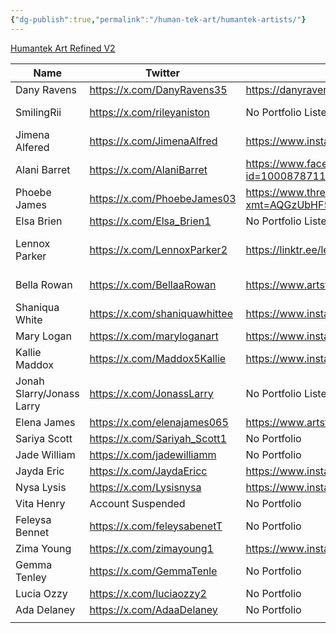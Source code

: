 ```yaml
---
{"dg-publish":true,"permalink":"/human-tek-art/humantek-artists/"}
---
```


[Humantek Art Refined V2](Humantek%20Art%20Refined%20V2.md) 

| Name                      | Twitter                       | Portfolio if applicable                                                                   | Link to HumanTek Art                                                                                                                           |
| ------------------------- | ----------------------------- | ----------------------------------------------------------------------------------------- | ---------------------------------------------------------------------------------------------------------------------------------------------- |
| Dany Ravens               | https://x.com/DanyRavens35    | https://danyravens.carrd.co/                                                              | has an HTA email                                                                                                                               |
| SmilingRii                | https://x.com/rileyaniston    | No Portfolio Listed                                                                       | May not be an HTA artist, but I suspect its likely since all of their art is HTA stuff                                                         |
| Jimena Alfered            | https://x.com/JimenaAlfred    | https://www.instagram.com/alfredjimena/                                                   | has an HTA shoutout on her facebook                                                                                                            |
| Alani Barret              | https://x.com/AlaniBarret     | https://www.facebook.com/profile.php?id=100087871191385&mibextid=ZbWKwL                   | pinned tweet links them to HTA                                                                                                                 |
| Phoebe James              | https://x.com/PhoebeJames03   | https://www.threads.net/@pheobejames1?xmt=AQGzUbHF5Y_SOxKrecO7L34jKRaKwhzw8YrhjQvtEhW_ASU | <-- Not a portfolio, but links to HTA                                                                                                          |
| Elsa Brien                | https://x.com/Elsa_Brien1     | No Portfolio Listed                                                                       | replied to a shoutout thanking them for an HTA comm                                                                                            |
| Lennox Parker             | https://x.com/LennoxParker2   | https://linktr.ee/lennoxxparker                                                           | they have a Vgen that's empty?<br>They also were shouted out by HTA from their twitter<br>https://x.com/HUMANTEKART/status/1621780053511254017 |
| Bella Rowan               | https://x.com/BellaaRowan     | https://www.artstation.com/bellaarowan                                                    | the one who HimmyVT interacted with and kept trying to interact with me.                                                                       |
| Shaniqua White            | https://x.com/shaniquawhittee | https://www.instagram.com/shaniquawhittee/                                                | The one who did StillChris's Sub Badges                                                                                                        |
| Mary Logan                | https://x.com/maryloganart    | https://www.instagram.com/maryloganart/                                                   | shouted out from HTA main account                                                                                                              |
| Kallie Maddox             | https://x.com/Maddox5Kallie   | https://www.instagram.com/kalliemaddox3                                                   | displayed in twitter bio                                                                                                                       |
| Jonah Slarry/Jonass Larry | https://x.com/JonassLarry     | No Portfolio Listed                                                                       | shouted out from HTA main account                                                                                                              |
| Elena James               | https://x.com/elenajames065   | https://www.artstation.com/elenajames0                                                    | her shoutout from a client was retweeted by HTA main account                                                                                   |
| Sariya Scott              | https://x.com/Sariyah_Scott1  | No Portfolio                                                                              | Shoutout was retweeted by HTA main account                                                                                                     |
| Jade William              | https://x.com/jadewilliamm    | No Portfolio                                                                              | Displayed in Twitter bio                                                                                                                       |
| Jayda Eric                | https://x.com/JaydaEricc      | https://www.instagram.com/jayda_ericc/                                                    | Displayed in Twitter bio                                                                                                                       |
| Nysa Lysis                | https://x.com/Lysisnysa       | https://www.instagram.com/nysa_lysis/                                                     | shoutout was retweeted by HTA main account                                                                                                     |
| Vita Henry                | Account Suspended             | No Portfolio                                                                              | Shoutout was retweeted by HTA main account                                                                                                     |
| Feleysa Bennet            | https://x.com/feleysabenetT   | No Portfolio                                                                              | shoutout was retweeted by HTA main account                                                                                                     |
| Zima Young                | https://x.com/zimayoung1      | https://www.instagram.com/zimayoung78/                                                    | shoutout was retweeted by HTA main account                                                                                                     |
| Gemma Tenley              | https://x.com/GemmaTenle      | No Portfolio                                                                              | shoutout was retweeted by HTA main account                                                                                                     |
| Lucia Ozzy                | https://x.com/luciaozzy2      | No Portfolio                                                                              | Shoutout was retweeted by HTA main accuount                                                                                                    |
| Ada Delaney               | https://x.com/AdaaDelaney     | No Portfolio                                                                              | HTA link in Twitter Bio                                                                                                                        |
|                           |                               |                                                                                           |                                                                                                                                                |
